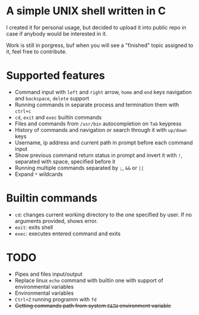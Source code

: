 # A simple UNIX shell written in C

I created it for personal usage, but decided to upload it into public repo in case if anybody would be interested in it.

Work is still in porgress, buf when you will see a "finished" topic assigned to it, feel free to contribute.

# Supported features
* Command input with `left` and `right` arrow, `home` and `end` keys navigation and `backspace`, `delete` support
* Running commands in separate process and termination them with `ctrl+c`
* `cd`, `exit` and `exec` builtin commands
* Files and commands from `/usr/bin` autocompletion on `Tab` keypress
* History of commands and navigation or search through it with `up/down` keys
* Username, ip address and current path in prompt before each command input
* Show previous command return status in prompt and invert it with `!`, separated with space, specified before it
* Running multiple commands separated by `;`, `&&` or `||`
* Expand `*` wildcards

# Builtin commands
* `cd`: changes current working directory to the one specified by user. If no arguments provided, shows error.
* `exit`: exits shell
* `exec`: executes entered command and exits
  
# TODO
* Pipes and files input/output
* Replace linux `echo` command with builtin one with support of environmental variables
* Environmental variables
* `Ctrl+Z` running programm with `fd`
* ~~Getting commands path from system `PATH` environment variable~~